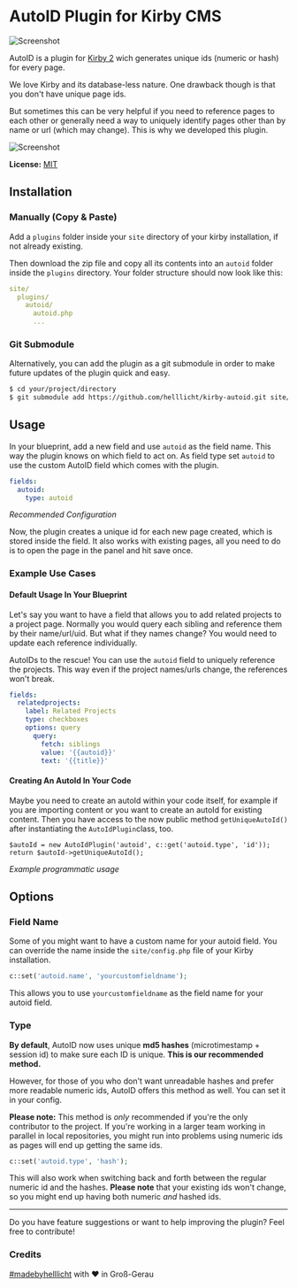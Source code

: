 # AutoID Plugin for Kirby CMS

![Screenshot](plugin-logo.png?raw=true)

AutoID is a plugin for [Kirby 2](http://getkirby.com/) wich generates unique ids (numeric or hash) for every page.

We love Kirby and its database-less nature. One drawback though is that you don't have unique page ids.

But sometimes this can be very helpful if you need to reference pages to each other or generally need a way to uniquely identify pages other than by name or url (which may change). This is why we developed this plugin.

![Screenshot](screenshot.png?raw=true)

**License:** [MIT](http://opensource.org/licenses/MIT)

## Installation

### Manually (Copy & Paste)

Add a `plugins` folder inside your `site` directory of your kirby installation, if not already existing.

Then download the zip file and copy all its contents into an `autoid` folder inside the `plugins` directory. Your folder structure should now look like this:

```yaml
site/
  plugins/
    autoid/
      autoid.php
      ...
```

### Git Submodule

Alternatively, you can add the plugin as a git submodule in order to make future updates of the plugin quick and easy.

```bash
$ cd your/project/directory
$ git submodule add https://github.com/helllicht/kirby-autoid.git site/plugins/autoid
```

## Usage

In your blueprint, add a new field and use `autoid` as the field name. This way the plugin knows on which field to act on. As field type set `autoid` to use the custom AutoID field which comes with the plugin.

```yaml
fields:
  autoid:
    type: autoid
```

*Recommended Configuration*

Now, the plugin creates a unique id for each new page created, which is stored inside the field. It also works with existing pages, all you need to do is to open the page in the panel and hit save once.

### Example Use Cases

#### Default Usage In Your Blueprint

Let's say you want to have a field that allows you to add related projects to a project page. Normally you would query each sibling and reference them by their name/url/uid. But what if they names change? You would need to update each reference individually.

AutoIDs to the rescue! You can use the `autoid` field to uniquely reference the projects. This way even if the project names/urls change, the references won't break.

```yaml
fields:
  relatedprojects:
    label: Related Projects
    type: checkboxes
    options: query
      query:
        fetch: siblings
        value: '{{autoid}}'
        text: '{{title}}'
```

#### Creating An AutoId In Your Code

Maybe you need to create an autoId within your code itself, for example if you are importing content or you want to create an autoId for existing content. Then you have access to the now public method `getUniqueAutoId()` after instantiating the `AutoIdPlugin`class, too.

```
$autoId = new AutoIdPlugin('autoid', c::get('autoid.type', 'id'));
return $autoId->getUniqueAutoId();
```
*Example programmatic usage*

## Options

### Field Name

Some of you might want to have a custom name for your autoid field. You can override the name inside the `site/config.php` file of your Kirby installation.

```php
c::set('autoid.name', 'yourcustomfieldname');
```

This allows you to use `yourcustomfieldname` as the field name for your autoid field.

### Type

**By default**, AutoID now uses unique **md5 hashes** (microtimestamp + session id) to make sure each ID is unique. **This is our recommended method.**

However, for those of you who don't want unreadable hashes and prefer more readable numeric ids, AutoID offers this method as well. You can set it in your config.

**Please note:** This method is *only* recommended if you're the only contributor to the project. If you're working in a larger team working in parallel in local repositories, you might run into problems using numeric ids as pages will end up getting the same ids.

```php
c::set('autoid.type', 'hash');
```

This will also work when switching back and forth between the regular numeric id and the hashes. **Please note** that your existing ids won't change, so you might end up having both numeric *and* hashed ids.

---

Do you have feature suggestions or want to help improving the plugin? Feel free to contribute!

### Credits

[\#madebyhelllicht](http://helllicht.com) with ♥ in Groß-Gerau
